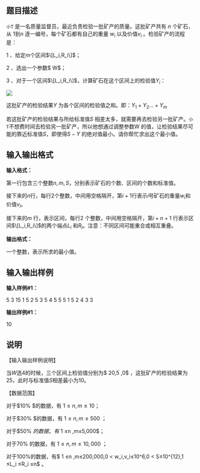 题目描述
----

`小T` 是一名质量监督员，最近负责检验一批矿产的质量。这批矿产共有 $n$ 个矿石，从 $1$到$n$ 逐一编号，每个矿石都有自己的重量 $w_i$ 以及价值$v_i$ 。检验矿产的流程是：

1 、给定$m$个区间$\[L_i,R_i\]$；

2 、选出一个参数$ W$；

3 、对于一个区间$\[L_i,R_i\]$，计算矿石在这个区间上的检验值$Y_i$：

![](https://cdn.luogu.org/upload/pic/105.png)

这批矿产的检验结果$Y$ 为各个区间的检验值之和。即：$Y_1+Y_2...+Y_m$

若这批矿产的检验结果与所给标准值$S$ 相差太多，就需要再去检验另一批矿产。`小T`不想费时间去检验另一批矿产，所以他想通过调整参数W 的值，让检验结果尽可能的靠近标准值$S$，即使得$S-Y$ 的绝对值最小。请你帮忙求出这个最小值。

输入输出格式
------

**输入格式：**  

第一行包含三个整数$n,m,S$，分别表示矿石的个数、区间的个数和标准值。

接下来的$n$行，每行$2$个整数，中间用空格隔开，第$i+1$行表示$i$号矿石的重量$w_i$和价值$v_i$。

接下来的$m$ 行，表示区间，每行$2$ 个整数，中间用空格隔开，第$i+n+1$ 行表示区间$\[L_i,R_i\]$的两个端点$L_i$ 和$R_i$。注意：不同区间可能重合或相互重叠。

**输出格式：**  

一个整数，表示所求的最小值。

输入输出样例
------

**输入样例#1：** 

5 3 15 
1 5 
2 5 
3 5 
4 5 
5 5 
1 5 
2 4 
3 3 

**输出样例#1：** 

10

说明
--

【输入输出样例说明】

当$W$选$4$的时候，三个区间上检验值分别为$ 20,5 ,0$ ，这批矿产的检验结果为 $25$，此时与标准值$S$相差最小为$10$。

【数据范围】

对于$10\% $的数据，有 $1 ≤n ,m≤10$；

对于$30\% $的数据，有 $1 ≤n ,m≤500$ ；

对于$50\% $的数据，有$ 1 ≤n ,m≤5,000$；

对于$70\%$ 的数据，有 $1 ≤n ,m≤10,000$ ；

对于$100\%$的数据，有$ 1 ≤n ,m≤200,000,0 < w_i,v_i≤10^6,0 < S≤10^{12},1 ≤L_i ≤R_i ≤n$ 。